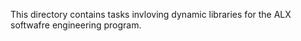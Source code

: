 This directory contains tasks invloving dynamic libraries for the ALX softwafre engineering program.